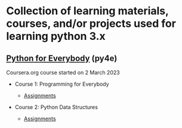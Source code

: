 # Collection of learning materials, courses, and/or projects used for learning python 3.x
## [Python for Everybody](https://www.coursera.org/specializations/python?#courses) (py4e)
Coursera.org course started on 2 March 2023
* Course 1: Programming for Everybody
    * [Assignments](https://github.com/Josephhmltn/Python/tree/main/py4e/Course%201)
    
* Course 2: Python Data Structures
    * [Assignments](https://github.com/Josephhmltn/Python/tree/main/py4e/Course%202)
